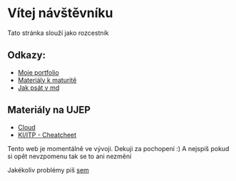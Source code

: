 # Vítej návštěvníku
Tato stránka slouží jako rozcestník
## Odkazy:
* [Moje portfolio](https://akuraksa.github.io/portfolio/index.html)
* [Materiály k maturitě](https://ujepcz-my.sharepoint.com/:f:/g/personal/st98395_students_ujep_cz/Ek-gbxFZfstFrUa8Yl0uUckBYqQJvpqqhsG6v4vmiWRwNA)
* [Jak psát v md](https://github.com/adam-p/markdown-here/wiki/Markdown-Cheatsheet)
## Materiály na UJEP
* [Cloud](https://ujepcz-my.sharepoint.com/:f:/g/personal/st98395_students_ujep_cz/EsxAJzDi_LRCmAuxq3AqSp4BFAGc3ub9bhwoRtUFr0lN0A)
* [KI/ITP - Cheatcheet](https://akuraksa.github.io/ujep/itp/index.html)

Tento web je momentálně ve vývoji. Dekuji za pochopení :)
A nejspíš pokud si opět nevzpomenu tak se to ani nezmění

Jakékoliv problémy piš [sem](https://github.com/AKuraksa/akuraksa.github.io/issues)
